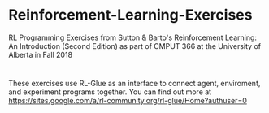 # Reinforcement-Learning-Exercises
RL Programming Exercises from Sutton &amp; Barto's Reinforcement Learning: An Introduction (Second Edition) as part of CMPUT 366 at the University of Alberta in Fall 2018
#
These exercises use RL-Glue as an interface to connect agent, enviroment, and experiment programs together. You can find out more at https://sites.google.com/a/rl-community.org/rl-glue/Home?authuser=0
